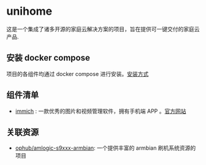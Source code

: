 # unihome
这是一个集成了诸多开源的家庭云解决方案的项目，旨在提供可一键交付的家庭云产品.

## 安装 docker compose

项目的各组件均通过 docker compose 进行安装。[安装方式](https://github.com/docker/compose)

## 组件清单

- [immich](./components/immich/README.md) : 一款优秀的图片和视频管理软件，拥有手机端 APP 。[官方网站](https://immich.app/)

## 关联资源

- [ophub/amlogic-s9xxx-armbian](https://github.com/ophub/amlogic-s9xxx-armbian): 一个提供丰富的 armbian 刷机系统资源的项目
